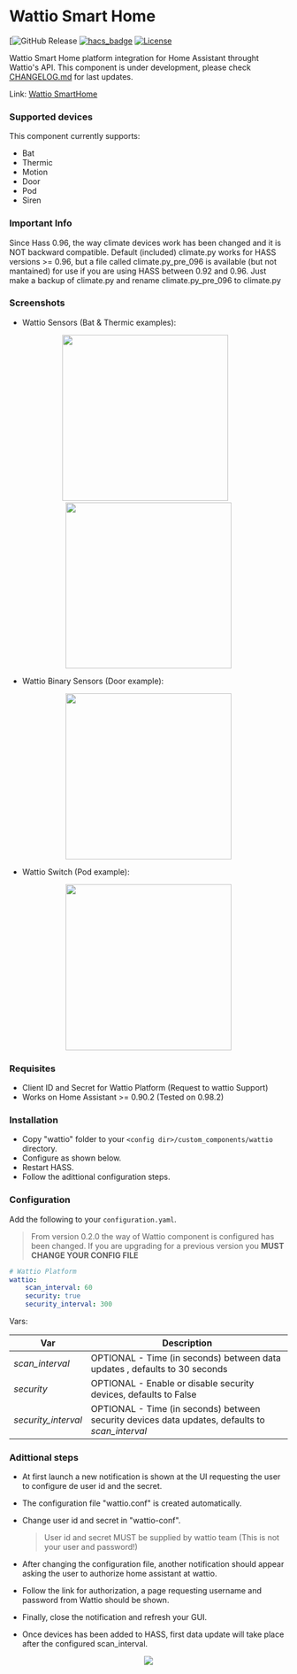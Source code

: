 # Wattio Smart Home
[![GitHub Release][releases-shield]
[![hacs_badge](https://img.shields.io/badge/HACS-Custom-orange.svg?style=for-the-badge)](https://github.com/custom-components/hacs)
[![License][license-shield]](LICENSE)

Wattio Smart Home platform integration for Home Assistant throught Wattio's API. This component is under development, please check [CHANGELOG.md](https://github.com/dmoranf/home-assistant-custom-components/blob/master/wattio/CHANGELOG.md) for last updates.

Link: [Wattio SmartHome](https://wattio.com/)

### Supported devices

This component currently supports:

- Bat
- Thermic
- Motion
- Door
- Pod
- Siren

### Important Info

Since Hass 0.96, the way climate devices work has been changed and it is NOT backward compatible. Default (included) climate.py works for HASS versions >= 0.96, but a file called climate.py_pre_096 is available (but not mantained) for use if you are using HASS between 0.92 and 0.96. Just make a backup of climate.py and rename climate.py_pre_096 to climate.py

### Screenshots

 - Wattio Sensors (Bat & Thermic examples):

<p align="center">
<img src="https://raw.githubusercontent.com/dmoranf/home-assistant-custom-components/master/_screenshots/wattio_bat_sensor.png" width="300px">   &nbsp;&nbsp;  <img src="https://raw.githubusercontent.com/dmoranf/home-assistant-custom-components/master/_screenshots/wattio_thermic_sensor.png" width="300px"></p>

- Wattio Binary Sensors (Door example):

<p align="center">
<img src="https://raw.githubusercontent.com/dmoranf/home-assistant-custom-components/master/_screenshots/wattio_door_sensor.png" width="300px"></p>

- Wattio Switch (Pod example):

<p align="center">
<img src="https://raw.githubusercontent.com/dmoranf/home-assistant-custom-components/master/_screenshots/wattio_pod_switch.png" width="300px"></p>

### Requisites

 - Client ID and Secret for Wattio Platform (Request to wattio Support)
 - Works on Home Assistant >= 0.90.2 (Tested on 0.98.2)

### Installation

- Copy "wattio" folder to your `<config dir>/custom_components/wattio` directory.
- Configure as shown below.
- Restart HASS.
- Follow the adittional configuration steps.

### Configuration

Add the following to your `configuration.yaml`.

> From version 0.2.0 the way of Wattio component is configured has been changed. If you are upgrading for a previous version you **MUST CHANGE YOUR CONFIG FILE**

```yaml
# Wattio Platform
wattio:
    scan_interval: 60
    security: true
    security_interval: 300
```

Vars:

| Var | Description |
| --- | --- |
| *scan_interval* | OPTIONAL - Time (in seconds) between data updates , defaults to 30 seconds |
| *security* | OPTIONAL - Enable or disable security devices, defaults to False |
| *security_interval* | OPTIONAL - Time (in seconds) between security devices data updates, defaults to *scan_interval* |


### Adittional steps

 - At first launch a new notification is shown at the UI requesting the user to configure de user id and the secret. 
 - The configuration file "wattio.conf" is created automatically.
 - Change user id and secret in "wattio-conf".

   > User id and secret MUST be supplied by wattio team (This is not your user and password!)

 - After changing the configuration file, another notification should appear asking the user to authorize home assistant at wattio.
 - Follow the link for authorization, a page requesting username and password from Wattio should be shown.
 - Finally, close the notification and refresh your GUI.
 - Once devices has been added to HASS, first data update will take place after the configured scan_interval.


<p align="center">
<img src="https://raw.githubusercontent.com/dmoranf/home-assistant-custom-components/master/_screenshots/wattio_config.gif"></p>

  

[releases-shield]: https://img.shields.io/github/release/dmoranf/home-assistant-wattio.svg?style=for-the-badge
[license-shield]: https://img.shields.io/github/license/dmoranf/home-assistant-wattio.svg?style=for-the-badge
